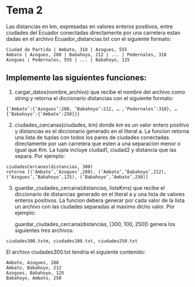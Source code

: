 # Tema 2
Las distancias en km, expresadas en valores enteros positivos, entre ciudades del Ecuador conectadas
directamente por una carretera estan dadas en el archivo Ecuador_distancias.txt con el siguiente formato:

    Ciudad de Partida | Ambato, 318 | Azogues, 555 
    Ambato | Azogues, 280 | Babahoyo, 212 | ... | Pedernales, 318
    Azogues | Pedernales, 555 | ... | Babahoyo, 125

## Implemente las siguientes funciones:
1. cargar_datos(nombre_archivo) que recibe el nombre del archivo como string y retorna el diccionario
distancias con el siguiente formato:

```
{‘Ambato’:{‘Azogues’:280, ‘Babahoyo’:212, … ,‘Pedernales’:318}, … {‘Babahoyo’:{‘Ambato’:250}}}
```

2. ciudades_cercanas(ciudades, km) donde km es un valor entero positivo y distancias es el diccionario generado
    en el literal a. La funcion retorna una lista de tuplas con todos los pares de ciudades conectadas directamente
    por uan carretera que esten a una separacion menor o igual que Km. La tupla incluye ciudad1, ciudad2 y distancia
    que las separa. Por ejemplo:

```
ciudadesCercanas(distancias, 300)
retorna [(‘Ambato’,’Azogues’,280), (‘Ambato’,’Babahoyo’,212), (‘Azogues’,’Babahoyo’,125), (‘Babahoyo’,’Ambato’,250)]
```

3.  guardar_ciudades_cercana(distancias, listaKms) que recibe el diccionario de distancias generado en el literal a
    y una lista de valores enteros positivos. La funcion debera generar por cada valor de la lista un archivo con las
    ciudades separadas al maximo dicho valor. Por ejemplo:

    guardar_ciudades_cercana(distancias, [300, 100, 250]) genera los siguientes tres archivos:

```
ciudades300.txtm, ciudades100.txt, ciudades250.txt
```

El archivo ciudades300.txt tendria el siguiente contenido:

```
Ambato, Azogues, 280
Ambato, Babahoyo, 212
Azogues, Babahoyo, 125
Babahoyo, Ambato, 250
```